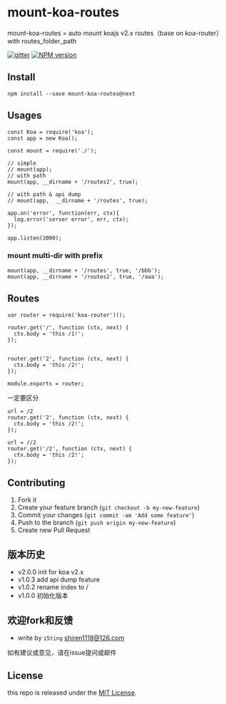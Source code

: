 # mount-koa-routes

mount-koa-routes = auto mount koajs v2.x routes（base on koa-router） with routes_folder_path

[![gitter][gitter-image]][gitter-url]
[![NPM version][npm-image]][npm-url]

## Install

    npm install --save mount-koa-routes@next

## Usages

```
const Koa = require('koa');
const app = new Koa();

const mount = require('./');

// simple
// mount(app);
// with path
mount(app, __dirname + '/routes2', true);

// with path & api dump
// mount(app,  __dirname + '/routes', true);

app.on('error', function(err, ctx){
  log.error('server error', err, ctx);
});

app.listen(3000);
```

### mount multi-dir with prefix

```
mount(app, __dirname + '/routes', true, '/bbb');
mount(app, __dirname + '/routes2', true, '/aaa');
```

## Routes

```
var router = require('koa-router')();

router.get('/', function (ctx, next) {
  ctx.body = 'this /1!';
});


router.get('2', function (ctx, next) {
  ctx.body = 'this /2!';
});

module.exports = router;
```

一定要区分

```
url = /2
router.get('2', function (ctx, next) {
  ctx.body = 'this /2!';
});
```

```
url = //2
router.get('/2', function (ctx, next) {
  ctx.body = 'this /2!';
});
```

## Contributing

1. Fork it
2. Create your feature branch (`git checkout -b my-new-feature`)
3. Commit your changes (`git commit -am 'Add some feature'`)
4. Push to the branch (`git push origin my-new-feature`)
5. Create new Pull Request


## 版本历史

- v2.0.0 init for koa v2.x
- v1.0.3 add api dump feature
- v1.0.2 rename index to /
- v1.0.0 初始化版本


## 欢迎fork和反馈

- write by `i5ting` shiren1118@126.com

如有建议或意见，请在issue提问或邮件

## License

this repo is released under the [MIT
License](http://www.opensource.org/licenses/MIT).


[npm-image]: https://img.shields.io/npm/v/mount-koa-routes.svg?style=flat-square
[npm-url]: https://npmjs.org/package/mount-koa-routes
[gitter-image]: https://badges.gitter.im/Join%20Chat.svg
[gitter-url]: https://gitter.im/i5ting/mount-koa-routes?utm_source=badge&utm_medium=badge&utm_campaign=pr-badge&utm_content=badge